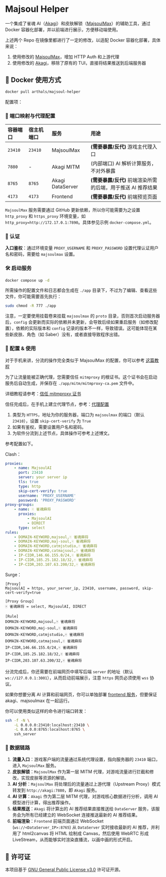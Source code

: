 # Majsoul Helper

一个集成了雀魂 AI（[Akagi](https://github.com/shinkuan/Akagi)）和皮肤解锁（[MajsoulMax](https://github.com/Avenshy/MajsoulMax)）的辅助工具，通过 Docker 容器化部署，并以前端进行展示，方便移动端使用。

上述两个 Repo 在镜像里都进行了一定的修改，以适配 Docker 容器化部署，具体来说：

1. 使用修改的 [MajsoulMax](https://github.com/zhuozhiyongde/MajsoulMax)，增加 HTTP Auth 和上游代理
2. 使用修改的 [Akagi](https://github.com/zhuozhiyongde/Akagi)，移除了原有的 TUI，直接将结果推送到后端服务器

## 🐳 Docker 使用方式

```bash
docker pull arthals/majsoul-helper
```

配置项：

### 🔌 端口映射与代理配置

| 容器端口 | 宿主机端口 | 服务 | 用途 |
| :--- | :--- | :--- | :--- |
| `23410` | `23410` | MajsoulMax | **(需要暴露/反代)** 游戏主代理入口 |
| `7880` | - | Akagi MITM | (内部端口) AI 解析计算服务，不对外暴露 |
| `8765` | `8765` | Akagi DataServer | **(需要暴露/反代)** 前端渲染所需的后端，用于推送 AI 推荐结果 |
| `4173` | `4173` | Frontend | **(需要暴露/反代)** 前端预览页面 |

`MajsoulMax` 服务需要通过 GitHub 更新依赖，所以你可能需要为之设置 `http_proxy` 和 `https_proxy` 环境变量，如 `http_proxy=http://172.17.0.1:7890`。具体参见示例 `docker-compose.yml`。

### 🔑 认证

**入口鉴权**：通过环境变量 `PROXY_USERNAME` 和 `PROXY_PASSWORD` 设置代理认证用户名和密码，需要给 `majsoulmax` 设置。

### 🛠️ 启动服务

```bash
docker compose up -d
```

所需操作的配置文件和日志都会生成在 `./app` 目录下，不过为了编辑、查看这些文件，你可能需要首先执行：

```bash
sudo chmod -R 777 ./app
```

注意，一定要使用挂载卷来挂载 `majsoulmax` 的 `proto` 目录，否则首次启动服务器后，`config` 会更新而实际的依赖并未更新，会导致后续如果重启服务（如修改配置），依赖的实际版本和 `config` 记录的版本不一样，导致错误。这可能体现在某些新皮肤、角色（如 Saber）没有，或者直接导致程序出错。

### 🌟 配置 & 使用

对于手机来讲，分流的操作完全类似于 MajsoulMax 的配置，你可以参考 [这篇教程](https://arthals.ink/blog/majsoul)

为了让流量能被正确代理，您需要信任 `mitmproxy` 的根证书。这个证书会在启动服务后自动生成，并保存在 `./app/mitm/mitmproxy-ca.pem` 文件中。

详细教程请参考：[信任 mitmproxy 证书](https://arthals.ink/blog/majsoul#%E4%BF%A1%E4%BB%BB%E8%AF%81%E4%B9%A6)

信任完成后，在手机上建立代理节点，参考：[代理配置](https://arthals.ink/blog/majsoul#%E4%BB%A3%E7%90%86%E9%85%8D%E7%BD%AE)

1. 类型为 `HTTPS`，地址为你的服务器，端口为 `majsoulmax` 的端口（默认 `23410`），设置 `skip-cert-verify` 为 `True`
2. 如果有鉴权，需要设置用户名和密码。
3. 为软件分流到上述节点，具体操作可参考上述博文。

参考配置如下。

Clash：

```yaml
proxies:
    - name: MajsoulAI
      port: 23410
      server: your server ip
      tls: true
      type: http
      skip-cert-verify: true
      username: 'PROXY_USERNAME'
      password: 'PROXY_PASSWORD'
proxy-groups:
    - name: 🀄 雀魂麻将
      proxies:
          - MajsoulAI
          - DIRECT
      type: select
rules:
    - DOMAIN-KEYWORD,majsoul,🀄 雀魂麻将
    - DOMAIN-KEYWORD,maj-soul,🀄 雀魂麻将
    - DOMAIN-KEYWORD,catmjstudio,🀄 雀魂麻将
    - DOMAIN-KEYWORD,catmajsoul,🀄 雀魂麻将
    - IP-CIDR,146.66.155.0/24,🀄 雀魂麻将
    - IP-CIDR,185.25.182.18/32,🀄 雀魂麻将
    - IP-CIDR,203.107.63.200/32,🀄 雀魂麻将
```

Surge：

```text
[Proxy]
MajsoulAI = https, your_server_ip, 23410, username, password, skip-cert-verify=true

[Proxy Group]
🀄 雀魂麻将 = select, MajsoulAI, DIRECT

[Rule]
DOMAIN-KEYWORD,majsoul,🀄 雀魂麻将
DOMAIN-KEYWORD,maj-soul,🀄 雀魂麻将
DOMAIN-KEYWORD,catmjstudio,🀄 雀魂麻将
DOMAIN-KEYWORD,catmajsoul,🀄 雀魂麻将
IP-CIDR,146.66.155.0/24,🀄 雀魂麻将
IP-CIDR,185.25.182.18/32,🀄 雀魂麻将
IP-CIDR,203.107.63.200/32,🀄 雀魂麻将
```

分流完成后，你还需要在前端网页中填写后端 `server` 的地址（默认 `ws://127.0.0.1:3001`），从而启动前端展示，注意 `https` 网页必须使用 `wss` 协议。

如果你想要分离 AI 计算和前端网页，你可以单独部署 [frontend 服务](https://github.com/zhuozhiyongde/AkagiFrontend)，但要保证 akagi、majsoulmax 在一起运行。

你可以使用类似这样的命令进行端口转发：

```bash
ssh -f -N \
    -L 0.0.0.0:23410:localhost:23410 \
    -L 0.0.0.0:8765:localhost:8765 \
    ssh_server
```

### 🔗 数据链路

1.  **流量入口**：游戏客户端的流量通过系统代理设置，指向服务器的 `23410` 端口，进入 `MajsoulMax` 服务。
2.  **皮肤解锁**：`MajsoulMax` 作为第一层 MITM 代理，对游戏流量进行拦截和修改，实现皮肤等资源的解锁。
3.  **AI 分析**：`MajsoulMax` 将处理后的流量通过上游代理（Upstream Proxy）模式转发到 `http://akagi:7880`，即 `Akagi` 服务。
4.  **AI 计算**：`Akagi` 作为第二层 MITM 代理，对游戏核心数据进行分析，调用 AI 模型进行计算，得出推荐操作。
5.  **结果推送**：`Akagi` 将计算出的 AI 推荐结果直接推送给 `DataServer` 服务，该服务会为所有已经建立的 WebSocket 连接推送最新的 AI 推荐结果。
6.  **前端渲染**：`Frontend` 前端页面通过 WebSocket (`ws://<DataServer_IP>:8765`) 从 `DataServer` 实时接收最新的 AI 推荐，并利用了 html2canvas 将 HTML 绘制成 Canvas，然后使用 WebRTC 形成 LiveStream，从而能够实时渲染直播流，以画中画的形式开启。

## 📜 许可证

本项目基于 [GNU General Public License v3.0](LICENSE) 许可证开源。